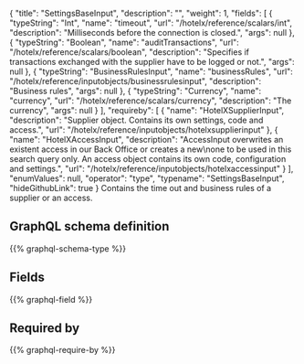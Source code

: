 {
  "title": "SettingsBaseInput",
  "description": "",
  "weight": 1,
  "fields": [
    {
      "typeString": "Int",
      "name": "timeout",
      "url": "/hotelx/reference/scalars/int",
      "description": "Milliseconds before the connection is closed.",
      "args": null
    },
    {
      "typeString": "Boolean",
      "name": "auditTransactions",
      "url": "/hotelx/reference/scalars/boolean",
      "description": "Specifies if transactions exchanged with the supplier have to be logged or not.",
      "args": null
    },
    {
      "typeString": "BusinessRulesInput",
      "name": "businessRules",
      "url": "/hotelx/reference/inputobjects/businessrulesinput",
      "description": "Business rules",
      "args": null
    },
    {
      "typeString": "Currency",
      "name": "currency",
      "url": "/hotelx/reference/scalars/currency",
      "description": "The currency",
      "args": null
    }
  ],
  "requireby": [
    {
      "name": "HotelXSupplierInput",
      "description": "Supplier object. Contains its own settings, code and access.",
      "url": "/hotelx/reference/inputobjects/hotelxsupplierinput"
    },
    {
      "name": "HotelXAccessInput",
      "description": "AccessInput overwrites an existent access in our Back Office or creates a new\none to be used in this search query only. An access object contains its own code, configuration and settings.",
      "url": "/hotelx/reference/inputobjects/hotelxaccessinput"
    }
  ],
  "enumValues": null,
  "operator": "type",
  "typename": "SettingsBaseInput",
  "hideGithubLink": true
}
Contains the time out and business rules of a supplier or an access.
## GraphQL schema definition

{{% graphql-schema-type %}}

## Fields

{{% graphql-field %}}

## Required by

{{% graphql-require-by %}}
